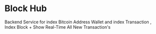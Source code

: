 # Block Hub 

Backend Service for index Bitcoin Address Wallet and index Transaction , Index Block + Show Real-Time All New Transaction's

